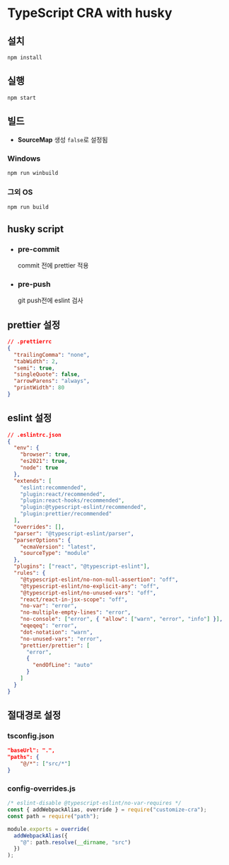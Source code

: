 # TypeScript CRA with husky

## 설치

```shell
npm install
```

## 실행

```shell
npm start
```

## 빌드

- **SourceMap** 생성 `false`로 설정됨

### Windows

```shell
npm run winbuild
```

### 그외 OS

```shell
npm run build
```

## husky script

- ### pre-commit
  commit 전에 prettier 적용
- ### pre-push
  git push전에 eslint 검사

## prettier 설정

```json
// .prettierrc
{
  "trailingComma": "none",
  "tabWidth": 2,
  "semi": true,
  "singleQuote": false,
  "arrowParens": "always",
  "printWidth": 80
}
```

## eslint 설정

```json
// .eslintrc.json
{
  "env": {
    "browser": true,
    "es2021": true,
    "node": true
  },
  "extends": [
    "eslint:recommended",
    "plugin:react/recommended",
    "plugin:react-hooks/recommended",
    "plugin:@typescript-eslint/recommended",
    "plugin:prettier/recommended"
  ],
  "overrides": [],
  "parser": "@typescript-eslint/parser",
  "parserOptions": {
    "ecmaVersion": "latest",
    "sourceType": "module"
  },
  "plugins": ["react", "@typescript-eslint"],
  "rules": {
    "@typescript-eslint/no-non-null-assertion": "off",
    "@typescript-eslint/no-explicit-any": "off",
    "@typescript-eslint/no-unused-vars": "off",
    "react/react-in-jsx-scope": "off",
    "no-var": "error",
    "no-multiple-empty-lines": "error",
    "no-console": ["error", { "allow": ["warn", "error", "info"] }],
    "eqeqeq": "error",
    "dot-notation": "warn",
    "no-unused-vars": "error",
    "prettier/prettier": [
      "error",
      {
        "endOfLine": "auto"
      }
    ]
  }
}
```

## 절대경로 설정

### tsconfig.json

```json
"baseUrl": ".",
"paths": {
    "@/*": ["src/*"]
}
```

### config-overrides.js

```js
/* eslint-disable @typescript-eslint/no-var-requires */
const { addWebpackAlias, override } = require("customize-cra");
const path = require("path");

module.exports = override(
  addWebpackAlias({
    "@": path.resolve(__dirname, "src")
  })
);
```
